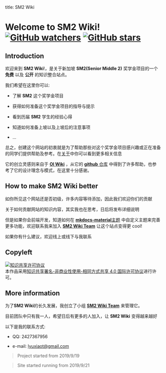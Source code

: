 title: SM2 Wiki

# Welcome to **SM2 Wiki**!  [![GitHub watchers](https://img.shields.io/github/watchers/SM2-wiki/SM2-wiki.svg?style=social&label=Watch)](https://github.com/SM2-wiki/SM2-wiki)  [![GitHub stars](https://img.shields.io/github/stars/SM2-wiki/SM2-wiki.svg?style=social&label=Stars)](https://github.com/SM2-wiki/SM2-wiki) 

## Introduction

欢迎来到 **SM2 Wiki**!，是关于新加坡 **SM2(Senior Middle 2)** 奖学金项目的一个 **免费** 以及 **公开** 的知识整合站点。

我们希望在这里你可以:

- 了解 **SM2** 这个奖学金项目

- 获得如何准备这个奖学金项目的指导与提示

- 看到历届 **SM2** 学生的经验心得

- 知道如何准备上坡以及上坡后的注意事项

- ...

总之，创建这个网站的初衷就是为了帮助那些对这个奖学金项目感兴趣或正在准备的同学们提供帮助及参考。在[关于](https://sm2-wiki.github.io/SM2-wiki/intro/about/)中你可以看到更多相关信息

它的创立灵感则来自于 **[OI Wiki](https://oi-wiki.org/)** ，从它的 [**github** 仓库](https://github.com/OI-wiki/OI-wiki/) 中得到了许多帮助，也参考了它的设计理念与模式，在这里十分感谢。

## How to make SM2 Wiki better

如你所见这个网站还是否初级，许多内容等待添加，因此我们欢迎你们的贡献

关于如何贡献网站的知识内容，其实我也在思考，日后将发布详细说明

但是如果你会前端开发，知道如何在 [**mkdocs-material**主题](https://s0squidfunk0github0io.icopy.site/mkdocs-material/) 中自定义主题来完善更多功能，欢迎联系我来加入 [**SM2 Wiki Team**](https://github.com/SM2-wiki) 让这个站点变得更 cool!

如果你有什么建议，欢迎线上或线下与我联系

## Copyleft

<a rel="license" href="http://creativecommons.org/licenses/by-nc-sa/4.0/"><img alt="知识共享许可协议" style="border-width:0" src="https://i.creativecommons.org/l/by-nc-sa/4.0/88x31.png" /></a><br />本作品采用<a rel="license" href="http://creativecommons.org/licenses/by-nc-sa/4.0/">知识共享署名-非商业性使用-相同方式共享 4.0 国际许可协议</a>进行许可。

## More information

为了**SM2 Wiki**的长久发展，我创立了小组 [**SM2 Wiki Team**](https://github.com/SM2-wiki) 来管理它。

目前团队中只有我一人，希望日后有更多的人加入，让 **SM2 Wiki** 变得越来越好

以下是我的联系方式:

- QQ: 2427367956

- e-mail: lyuxiaot@gmail.com



> Project started from 2019/9/19

> Site started running from 2019/9/21
